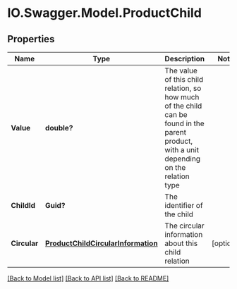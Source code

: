 # IO.Swagger.Model.ProductChild
## Properties

Name | Type | Description | Notes
------------ | ------------- | ------------- | -------------
**Value** | **double?** | The value of this child relation, so how much of the child can be found in the parent product, with a unit depending on the relation type | 
**ChildId** | **Guid?** | The identifier of the child | 
**Circular** | [**ProductChildCircularInformation**](ProductChildCircularInformation.md) | The circular information about this child relation | [optional] 

[[Back to Model list]](../README.md#documentation-for-models) [[Back to API list]](../README.md#documentation-for-api-endpoints) [[Back to README]](../README.md)


